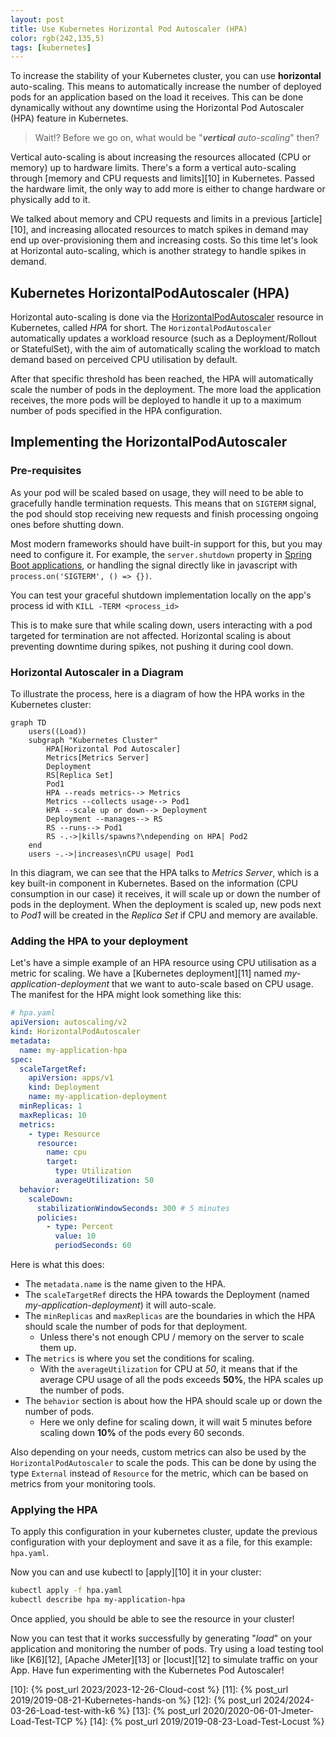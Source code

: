 ```yaml
---
layout: post
title: Use Kubernetes Horizontal Pod Autoscaler (HPA)
color: rgb(242,135,5)
tags: [kubernetes]
---
```


To increase the stability of your Kubernetes cluster, you can use **horizontal** auto-scaling.
This means to automatically increase the number of deployed pods for an application based on the load it receives.
This can be done dynamically without any downtime using the Horizontal Pod Autoscaler (HPA) feature in Kubernetes.

> Wait!? Before we go on, what would be "_**vertical** auto-scaling_" then?

Vertical auto-scaling is about increasing the resources allocated (CPU or memory) up to hardware limits.
There's a form a vertical auto-scaling through [memory and CPU requests and limits][10] in Kubernetes.
Passed the hardware limit, the only way to add more is either to change hardware or physically add to it.

We talked about memory and CPU requests and limits in a previous [article][10], and increasing allocated resources to 
match spikes in demand may end up over-provisioning them and increasing costs.
So this time let's look at Horizontal auto-scaling, which is another strategy to handle spikes in demand.

## Kubernetes HorizontalPodAutoscaler (HPA)

Horizontal auto-scaling is done via the [HorizontalPodAutoscaler][1] resource in Kubernetes, called _HPA_ for short.
The `HorizontalPodAutoscaler` automatically updates a workload resource (such as a Deployment/Rollout or StatefulSet),
with the aim of automatically scaling the workload to match demand based on perceived CPU utilisation by default.

After that specific threshold has been reached, the HPA will automatically scale the number of pods in the deployment.
The more load the application receives, the more pods will be deployed to handle it up to a maximum number of pods
specified in the HPA configuration.

## Implementing the HorizontalPodAutoscaler

### Pre-requisites

As your pod will be scaled based on usage, they will need to be able to gracefully handle termination requests.
This means that on `SIGTERM` signal, 
the pod should stop receiving new requests and finish processing ongoing ones before shutting down.

Most modern frameworks should have built-in support for this, but you may need to configure it.
For example, the `server.shutdown` property in [Spring Boot applications][2], or handling the signal directly like in
javascript with `process.on('SIGTERM', () => {})`.

You can test your graceful shutdown implementation locally on the app's process id with `KILL -TERM <process_id>`

This is to make sure that while scaling down, users interacting with a pod targeted for termination are not affected.
Horizontal scaling is about preventing downtime during spikes, not pushing it during cool down.

### Horizontal Autoscaler in a Diagram

To illustrate the process, here is a diagram of how the HPA works in the Kubernetes cluster:

```mermaid
graph TD
    users((Load))
    subgraph "Kubernetes Cluster"
        HPA[Horizontal Pod Autoscaler]
        Metrics[Metrics Server]
        Deployment
        RS[Replica Set]
        Pod1
        HPA --reads metrics--> Metrics
        Metrics --collects usage--> Pod1
        HPA --scale up or down--> Deployment
        Deployment --manages--> RS
        RS --runs--> Pod1
        RS -.->|kills/spawns?\ndepending on HPA| Pod2
    end
    users -.->|increases\nCPU usage| Pod1
```

In this diagram, we can see that the HPA talks to _Metrics Server_, which is a key built-in component in Kubernetes.
Based on the information (CPU consumption in our case) it receives, it will scale up or down the number of pods in the deployment.
When the deployment is scaled up, new pods next to _Pod1_ will be created in the _Replica Set_ if CPU and memory are available.

### Adding the HPA to your deployment

Let's have a simple example of an HPA resource using CPU utilisation as a metric for scaling.
We have a [Kubernetes deployment][11] named _my-application-deployment_ that we want to auto-scale based on CPU usage.
The manifest for the HPA might look something like this:

```yaml
# hpa.yaml
apiVersion: autoscaling/v2
kind: HorizontalPodAutoscaler
metadata:
  name: my-application-hpa
spec:
  scaleTargetRef:
    apiVersion: apps/v1
    kind: Deployment
    name: my-application-deployment
  minReplicas: 1
  maxReplicas: 10
  metrics:
    - type: Resource
      resource:
        name: cpu
        target:
          type: Utilization
          averageUtilization: 50
  behavior:
    scaleDown:
      stabilizationWindowSeconds: 300 # 5 minutes
      policies:
        - type: Percent
          value: 10
          periodSeconds: 60
```

Here is what this does:

- The `metadata.name` is the name given to the HPA.
- The `scaleTargetRef` directs the HPA towards the Deployment (named _my-application-deployment_) it will auto-scale.
- The `minReplicas` and `maxReplicas` are the boundaries in which the HPA should scale the number of pods for that deployment.
  - Unless there's not enough CPU / memory on the server to scale them up.
- The `metrics` is where you set the conditions for scaling. 
  - With the `averageUtilization` for CPU at _50_, it means that if the average CPU usage of all the pods exceeds **50%**, the HPA scales up the number of pods.
- The `behavior` section is about how the HPA should scale up or down the number of pods. 
  - Here we only define for scaling down, it will wait 5 minutes before scaling down **10%** of the pods every 60 seconds.

Also depending on your needs, custom metrics can also be used by the `HorizontalPodAutoscaler` to scale the pods.
This can be done by using the type `External` instead of `Resource` for the metric,
which can be based on metrics from your monitoring tools.

### Applying the HPA

To apply this configuration in your kubernetes cluster,
update the previous configuration with your deployment and save it as a file, for this example: `hpa.yaml`.

Now you can and use kubectl to [apply][10] it in your cluster:

```bash
kubectl apply -f hpa.yaml
kubectl describe hpa my-application-hpa
```

Once applied, you should be able to see the resource in your cluster!

Now you can test that it works successfully by generating "_load_" on your application and monitoring the number of pods.
Try using a load testing tool like [K6][12], [Apache JMeter][13] or [locust][12] to simulate traffic on your App.
Have fun experimenting with the Kubernetes Pod Autoscaler!


[1]: https://kubernetes.io/docs/tasks/run-application/horizontal-pod-autoscale/
[2]: https://docs.spring.io/spring-boot/reference/web/graceful-shutdown.html
[10]: {% post_url 2023/2023-12-26-Cloud-cost %}
[11]: {% post_url 2019/2019-08-21-Kubernetes-hands-on %}
[12]: {% post_url 2024/2024-03-26-Load-test-with-k6 %}
[13]: {% post_url 2020/2020-06-01-Jmeter-Load-Test-TCP %}
[14]: {% post_url 2019/2019-08-23-Load-Test-Locust %}